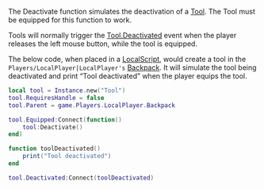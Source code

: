 The Deactivate function simulates the deactivation of a [Tool](https://developer.roblox.com/en-us/api-reference/class/Tool). The Tool must be equipped for this function to work.

Tools will normally trigger the [Tool.Deactivated](https://developer.roblox.com/en-us/api-reference/event/Tool/Deactivated) event when the player releases the left mouse button, while the tool is equipped.

The below code, when placed in a [LocalScript](https://developer.roblox.com/en-us/api-reference/class/LocalScript), would create a tool in the `Players/LocalPlayer|LocalPlayer's` [Backpack](https://developer.roblox.com/en-us/api-reference/class/Backpack). It will simulate the tool being deactivated and print “Tool deactivated” when the player equips the tool.

```lua
local tool = Instance.new("Tool")
tool.RequiresHandle = false
tool.Parent = game.Players.LocalPlayer.Backpack

tool.Equipped:Connect(function()
    tool:Deactivate()
end)

function toolDeactivated()
    print("Tool deactivated")
end

tool.Deactivated:Connect(toolDeactivated)
```